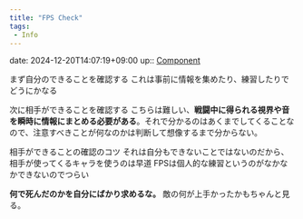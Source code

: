```yaml
---
title: "FPS Check"
tags:
 - Info
---
```


date: 2024-12-20T14:07:19+09:00
up:: [Component](../../../../Bar/Novel/Chaos/Component.md)

まず自分のできることを確認する
これは事前に情報を集めたり、練習したりでどうにかなる

次に相手ができることを確認する
こちらは難しい、**戦闘中に得られる視界や音を瞬時に情報にまとめる必要がある**。それで分かるのはあくまでしてくることなので、注意すべきことが何なのかは判断して想像するまで分からない。

相手ができることの確認のコツ
それは自分もできないことではないのだから、相手が使ってくるキャラを使うのは早道
FPSは個人的な練習というのがなかなかできないのでつらい

**何で死んだのかを自分にばかり求めるな。**
敵の何が上手かったかもちゃんと見る。
